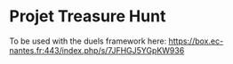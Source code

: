 # Projet Treasure Hunt

To be used with the duels framework here: https://box.ec-nantes.fr:443/index.php/s/7JFHGJ5YGpKW936
